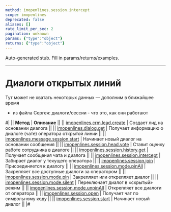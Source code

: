 ```yaml
---
method: imopenlines.session.intercept
scope: imopenlines
deprecated: false
aliases: []
rate_limit_per_sec: 2
pagination: unknown
params: {"type":"object"}
returns: {"type":"object"}
---
```


Auto-generated stub. Fill in params/returns/examples.

---

# Диалоги открытых линий



Тут может не хватать некоторых данных — дополним в ближайшее время







- из файла Сергея: диалоги/сессии - что это, как они работают






#|
|| **Метод** | **Описание** ||
|| [imopenlines.crm.lead.create](./imopenlines-crm-lead-create.md) | Создает лид на основании диалога ||
|| [imopenlines.dialog.get](./imopenlines-dialog-get.md) | Получает информацию о диалоге (чате) оператора открытой линии ||
|| [imopenlines.message.session.start](./imopenlines-message-session-start.md) | Начинает новый диалог на основании сообщения ||
|| [imopenlines.session.head.vote](./imopenlines-session-head-vote.md) | Ставит оценку работе сотрудника в диалоге ||
|| [imopenlines.session.history.get](./imopenlines-session-history-get.md) | Получает сообщения чата и диалога ||
|| [imopenlines.session.intercept](./imopenlines-session-intercept.md) | Забирает диалог у текущего оператора ||
|| [imopenlines.session.join](./imopenlines-session-join.md) | Присоединяется к диалогу ||
|| [imopenlines.session.mode.pinAll](./imopenlines-session-mode-pin-all.md) | Закрепляет все доступные диалоги за оператором ||
|| [imopenlines.session.mode.pin](./imopenlines-session-mode-pin.md) | Закрепляет или открепляет диалог ||
|| [imopenlines.session.mode.silent](./imopenlines-session-mode-silent.md) | Переключает диалог в «скрытый» режим ||
|| [imopenlines.session.mode.unpinAll](./imopenlines-session-mode-unpin-all.md) | Открепляет все диалоги от оператора ||
|| [imopenlines.session.open](./imopenlines-session-open.md) | Получает чат по символьному коду ||
|| [imopenlines.session.start](./imopenlines-session-start.md) | Начинает новый диалог ||
|#

